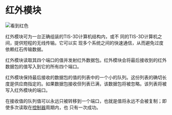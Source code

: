 # 红外模块

![看到红色](item:tis3d:infrared_module)

红外模块可为一台正确组装的TIS-3D计算机结构内，或不 同的TIS-3D计算机之间，提供短程的无线传输。它可以实 现多个系统之间的快速通信，从而避免过度依赖红石传输数据。

红外模块读取其四个端口的值并发射红外数据包。红外模块会将最后接收到的红外数据包的值写入到它的所有四个端口。

红外模块保持最后接收的数据包的值的列表中的一个小的队列。这份列表的确切长度是供应商指定的。如果数据包接收但列表已满，该数据包将被忽略。该列表将被写入红外模块的端口。

在接收值的队列值可以永远只被转移到一个端口，也就是值将永远不会被复制；即使多次读取在[控制器](../block/controller.md)周期内，也 只有一次成功。
